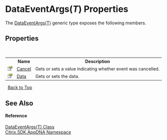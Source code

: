 # DataEventArgs(*T*) Properties
 

The <a href="T_Citrix_SDK_AppDNA_DataEventArgs_1">DataEventArgs(T)</a> generic type exposes the following members.


## Properties
&nbsp;<table><tr><th></th><th>Name</th><th>Description</th></tr><tr><td>![Public property](media/pubproperty.gif "Public property")</td><td><a href="P_Citrix_SDK_AppDNA_DataEventArgs_1_Cancel">Cancel</a></td><td>
Gets or sets a value indicating whether event was cancelled.</td></tr><tr><td>![Public property](media/pubproperty.gif "Public property")</td><td><a href="P_Citrix_SDK_AppDNA_DataEventArgs_1_Data">Data</a></td><td>
Gets or sets the data.</td></tr></table>&nbsp;
<a href="#dataeventargs(*t*)-properties">Back to Top</a>

## See Also


#### Reference
<a href="T_Citrix_SDK_AppDNA_DataEventArgs_1">DataEventArgs(T) Class</a><br /><a href="N_Citrix_SDK_AppDNA">Citrix.SDK.AppDNA Namespace</a><br />